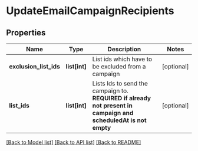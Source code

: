 # UpdateEmailCampaignRecipients

## Properties
Name | Type | Description | Notes
------------ | ------------- | ------------- | -------------
**exclusion_list_ids** | **list[int]** | List ids which have to be excluded from a campaign | [optional] 
**list_ids** | **list[int]** | Lists Ids to send the campaign to. **REQUIRED if already not present in campaign and scheduledAt is not empty**  | [optional] 

[[Back to Model list]](../README.md#documentation-for-models) [[Back to API list]](../README.md#documentation-for-api-endpoints) [[Back to README]](../README.md)

